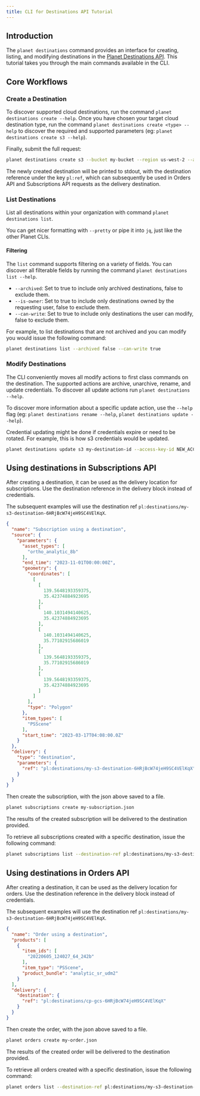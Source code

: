 ```yaml
---
title: CLI for Destinations API Tutorial
---
```


## Introduction
The `planet destinations` command provides an interface for creating, listing, and modifying destinations in the [Planet Destinations API](https://docs.planet.com/develop/apis/destinations/). This tutorial takes you through the main commands available in the CLI.

## Core Workflows

### Create a Destination
To discover supported cloud destinations, run the command `planet destinations create --help`. Once you have chosen your target cloud destination type, run the command `planet destinations create <type> --help` to discover the required and supported parameters (eg: `planet destinations create s3 --help`).

Finally, submit the full request:
```sh
planet destinations create s3 --bucket my-bucket --region us-west-2 --access-key-id AKIA... --secret-access-key SECRET... --name my-s3-destination
```

The newly created destination will be printed to stdout, with the destination reference under the key `pl:ref`, which can subsequently be used in Orders API and Subscriptions API requests as the delivery destination.

### List Destinations
List all destinations within your organization with command `planet destinations list`.

You can get nicer formatting with `--pretty` or pipe it into `jq`, just like the other Planet CLIs.

#### Filtering
The `list` command supports filtering on a variety of fields. You can discover all filterable fields by running the command `planet destinations list --help`.

* `--archived`: Set to true to include only archived destinations,
                false to exclude them.
* `--is-owner`: Set to true to include only destinations owned by the
                requesting user, false to exclude them.
* `--can-write`: Set to true to include only destinations the user can
                 modify, false to exclude them.

For example, to list destinations that are not archived and you can modify you would issue the following command:
```sh
planet destinations list --archived false --can-write true
```

### Modify Destinations
The CLI conveniently moves all modify actions to first class commands on the destination. The supported actions are archive, unarchive, rename, and update credentials. To discover all update actions run `planet destinations --help`.

To discover more information about a specific update action, use the `--help` flag (eg: `planet destinations rename --help`, `planet destinations update --help`).

Credential updating might be done if credentials expire or need to be rotated. For example, this is how s3 credentials would be updated.
```sh
planet destinations update s3 my-destination-id --access-key-id NEW_ACCESS_KEY --secret-access-key NEW_SECRET_KEY
```

## Using destinations in Subscriptions API
After creating a destination, it can be used as the delivery location for subscriptions. Use the destination reference in the delivery block instead of credentials.

The subsequent examples will use the destination ref `pl:destinations/my-s3-destination-6HRjBcW74jeH9SC4VElKqX`.
```json
{
  "name": "Subscription using a destination",
  "source": {
    "parameters": {
      "asset_types": [
        "ortho_analytic_8b"
      ],
      "end_time": "2023-11-01T00:00:00Z",
      "geometry": {
        "coordinates": [
          [
            [
              139.5648193359375,
              35.42374884923695
            ],
            [
              140.1031494140625,
              35.42374884923695
            ],
            [
              140.1031494140625,
              35.77102915686019
            ],
            [
              139.5648193359375,
              35.77102915686019
            ],
            [
              139.5648193359375,
              35.42374884923695
            ]
          ]
        ],
        "type": "Polygon"
      },
      "item_types": [
        "PSScene"
      ],
      "start_time": "2023-03-17T04:08:00.0Z"
    }
  },
  "delivery": {
    "type": "destination",
    "parameters": {
      "ref": "pl:destinations/my-s3-destination-6HRjBcW74jeH9SC4VElKqX",
    }
  }
}
```

Then create the subscription, with the json above saved to a file.
```sh
planet subscriptions create my-subscription.json
```

The results of the created subscription will be delivered to the destination provided.

To retrieve all subscriptions created with a specific destination, issue the following command:
```sh
planet subscriptions list --destination-ref pl:destinations/my-s3-destination-6HRjBcW74jeH9SC4VElKqX
```

## Using destinations in Orders API
After creating a destination, it can be used as the delivery location for orders. Use the destination reference in the delivery block instead of credentials.

The subsequent examples will use the destination ref `pl:destinations/my-s3-destination-6HRjBcW74jeH9SC4VElKqX`.
```json
{
  "name": "Order using a destination",
  "products": [
    {
      "item_ids": [
        "20220605_124027_64_242b"
      ],
      "item_type": "PSScene",
      "product_bundle": "analytic_sr_udm2"
    }
  ],
  "delivery": {
    "destination": {
      "ref": "pl:destinations/cp-gcs-6HRjBcW74jeH9SC4VElKqX"
    }
  }
}
```

Then create the order, with the json above saved to a file.
```sh
planet orders create my-order.json
```

The results of the created order will be delivered to the destination provided.

To retrieve all orders created with a specific destination, issue the following command:
```sh
planet orders list --destination-ref pl:destinations/my-s3-destination-6HRjBcW74jeH9SC4VElKqX
```
